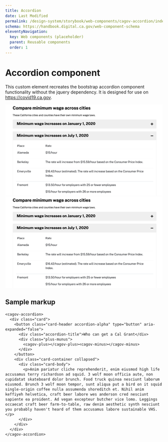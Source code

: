 ```yaml
---
title: Accordion
date: Last Modified 
permalink: /design-system/storybook/web-components/cagov-accordion/index.html 
schema: https://handbook.digital.ca.gov/web-component-schema
eleventyNavigation:
  key: Web components (placeholder)
  parent: Reusable components
  order: 1
---
```


# Accordion component

This custom element recreates the bootstrap accordion component functionality without the jquery dependency. 
It is designed for use on https://covid19.ca.gov.

<img src="https://github.com/cagov/Alpha/raw/master/components/accordion/accordion.png" />

<img src="./stories/accordion.png" />

## Sample markup

```
<cagov-accordion>
  <div class="card">
    <button class="card-header accordion-alpha" type="button" aria-expanded="false">
      <div class="accordion-title">Who can get a Cal Grant</div>
      <div class="plus-munus">
        <cagov-plus></cagov-plus><cagov-minus></cagov-minus>
      </div>
    </button>
    <div class="card-container collapsed">
      <div class="card-body">
        <p>Anim pariatur cliche reprehenderit, enim eiusmod high life accusamus terry richardson ad squid. 3 wolf moon officia aute, non cupidatat skateboard dolor brunch. Food truck quinoa nesciunt laborum eiusmod. Brunch 3 wolf moon tempor, sunt aliqua put a bird on it squid single-origin coffee nulla assumenda shoreditch et. Nihil anim keffiyeh helvetica, craft beer labore wes anderson cred nesciunt sapiente ea proident. Ad vegan excepteur butcher vice lomo. Leggings occaecat craft beer farm-to-table, raw denim aesthetic synth nesciunt you probably haven't heard of them accusamus labore sustainable VHS.</p>
      </div>
    </div>
  </div>
</cagov-accordion>
```
